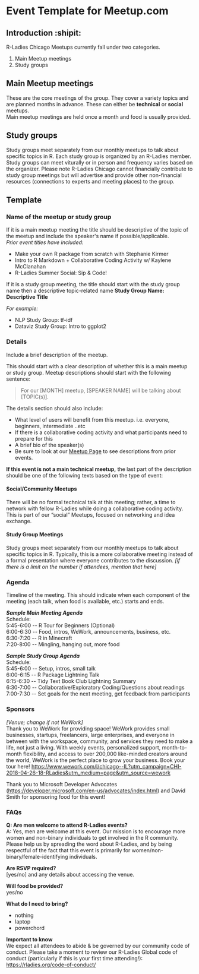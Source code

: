 
# Event Template for Meetup.com

## Introduction :shipit:

R-Ladies Chicago Meetups currently fall under two categories.
1. Main Meetup meetings
2. Study groups

## Main Meetup meetings
These are the core meetings of the group. They cover a variety topics and are planned months in advance. These can either be **technical** or **social** meetups.  
Main meetup meetings are held once a month and food is usually provided.


## Study groups
Study groups meet separately from our monthly meetups to talk about specific topics in R. Each study group is organized by an R-Ladies member. Study groups can meet viturally or in person and frequency varies based on the organizer. Please note R-Ladies Chicago cannot financially contribute to study group meetings but will advertise and provide other non-financial resources (connections to experts and meeting places) to the group.  

## Template

### Name of the meetup or study group

If it is a main meetup meeting the title should be descriptive of the topic of the meetup and include the speaker's name if possible/applicable.  
*Prior event titles have included:* 
- Make your own R package from scratch with Stephanie Kirmer  
- Intro to R Markdown + Collaborative Coding Activity w/ Kaylene McClanahan  
- R-Ladies Summer Social: Sip & Code!  
  
  
If it is a study group meeting, the title should start with the study group name then a descriptive topic-related name
**Study Group Name: Descriptive Title**   
  
 *For example:*  
 - NLP Study Group: tf-idf  
 - Dataviz Study Group: Intro to ggplot2  

### Details
Include a brief description of the meetup. 

This should start with a clear description of whether this is a main meetup or study group. Meetup descriptions should start with the following sentence:   

> For our [MONTH] meetup, [SPEAKER NAME] will be talking about [TOPIC(s)].   

The details section should also include:  
  
- What level of users will benefit from this meetup. i.e. everyone, beginners, intermediate ..etc  
- If there is a collaborative coding activity and what participants need to prepare for this  
- A brief bio of the speaker(s)  
- Be sure to look at our [Meetup Page](https://www.meetup.com/rladies-chicago/) to see descriptions from prior events.  
  
**If this event is not a main technical meetup,** the last part of the description should be one of the following texts based on the type of event:  
  
#### Social/Community Meetups  
There will be no formal technical talk at this meeting; rather, a time to network with fellow R-Ladies while doing a collaborative coding activity. This is part of our “social” Meetups, focused on networking and idea exchange.  
  
#### Study Group Meetings  
Study groups meet separately from our monthly meetups to talk about specific topics in R. Typically, this is a more collaborative meeting instead of a formal presentation where everyone contributes to the discussion. *[if there is a limit on the number if attendees, mention that here]*   
  
  

### Agenda 
Timeline of the meeting. This should indicate when each component of the meeting (each talk, when food is available, etc.) starts and ends.

__*Sample Main Meeting Agenda*__  
Schedule:  
5:45-6:00 -- R Tour for Beginners (Optional)  
6:00-6:30 -- Food, intros, WeWork, announcements, business, etc.  
6:30-7:20 -- R in Minecraft  
7:20-8:00 -- Mingling, hanging out, more food  
  
__*Sample Study Group Agenda*__  
Schedule:  
5:45-6:00 -- Setup, intros, small talk  
6:00-6:15 -- R Package Lightning Talk  
6:15-6:30 -- Tidy Text Book Club Lightning Summary  
6:30-7:00 -- Collaborative/Exploratory Coding/Questions about readings  
7:00-7:30 -- Set goals for the next meeting, get feedback from participants  

### Sponsors  
  
*[Venue; change if not WeWork]*  
Thank you to WeWork for providing space! WeWork provides small businesses, startups, freelancers, large enterprises, and everyone in between with the workspace, community, and services they need to make a life, not just a living. With weekly events, personalized support, month-to-month flexibility, and access to over 200,000 like-minded creators around the world, WeWork is the perfect place to grow your business. Book your tour here! https://www.wework.com/l/chicago--IL?utm_campaign=CHI-2018-04-26-18-RLadies&utm_medium=page&utm_source=wework  
  
Thank you to Microsoft Developer Advocates (https://developer.microsoft.com/en-us/advocates/index.html) and David Smith for sponsoring food for this event!  
  
  
### FAQs
  
**Q: Are men welcome to attend R-Ladies events?**  
A: Yes, men are welcome at this event. Our mission is to encourage more women and non-binary individuals to get involved in the R community. Please help us by spreading the word about R-Ladies, and by being respectful of the fact that this event is primarily for women/non-binary/female-identifying individuals.
  
**Are RSVP required?**  
[yes/no] and any details about accessing the venue.  
  
**Will food be provided?**   
yes/no

**What do I need to bring?**
- nothing
- laptop
- powerchord

**Important to know**  
We expect all attendees to abide & be governed by our community code of conduct. Please take a moment to review our R-Ladies Global code of conduct (particularly if this is your first time attending!): https://rladies.org/code-of-conduct/  

